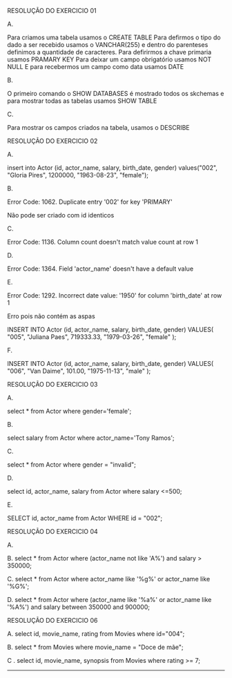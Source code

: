 RESOLUÇÃO DO EXERCICIO 01

A. 

Para criamos uma tabela usamos o CREATE TABLE
Para defirmos o tipo do dado a ser recebido usamos o VANCHAR(255) e dentro do parenteses definimos a quantidade de caracteres.
Para defirirmos a chave primaria usamos PRAMARY KEY 
Para deixar um campo obrigatório usamos NOT NULL
E para recebermos um campo como data usamos DATE

B.

O primeiro comando o SHOW DATABASES é mostrado todos os skchemas e para mostrar todas as tabelas usamos SHOW TABLE

C.

Para mostrar os campos criados na tabela, usamos o DESCRIBE



RESOLUÇÃO DO EXERCICIO 02

A.

insert into Actor (id, actor_name, salary, birth_date, gender) 
values("002", "Gloria Pires", 1200000, "1963-08-23", "female");


B. 

Error Code: 1062. Duplicate entry '002' for key 'PRIMARY'

Não pode ser criado com id identicos

C.

Error Code: 1136. Column count doesn't match value count at row 1

D. 

Error Code: 1364. Field 'actor_name' doesn't have a default value

E.

Error Code: 1292. Incorrect date value: '1950' for column 'birth_date' at row 1

Erro pois não contém as aspas

INSERT INTO Actor (id, actor_name, salary, birth_date, gender)
VALUES(
  "005", 
  "Juliana Paes",
  719333.33,
  "1979-03-26", 
  "female"
);

F.

INSERT INTO Actor (id, actor_name, salary, birth_date, gender)
VALUES(
  "006", 
  "Van Daime",
  101.00,
  "1975-11-13", 
  "male"
);

RESOLUÇÃO DO EXERCICIO 03

A. 

select * from Actor where gender='female';

B. 

select salary from Actor where actor_name='Tony Ramos';

C. 

select * from Actor where gender = "invalid";

D. 

select id, actor_name, salary from Actor where salary <=500;

E. 

SELECT id, actor_name from Actor WHERE id = "002";


RESOLUÇÃO DO EXERCICIO 04

A. 


B. select * from Actor where (actor_name not like 'A%') and salary > 350000;

C. select * from Actor where actor_name like '%g%' or actor_name like '%G%';

D. select * from Actor where (actor_name like '%a%' or actor_name like '%A%') and salary between 350000 and 900000;



RESOLUÇÃO DO EXERCICIO 06

A. select id, movie_name, rating from Movies where id="004";

B. select * from Movies where movie_name = "Doce de mãe";

C . select id, movie_name, synopsis from Movies where rating >= 7;


-------



